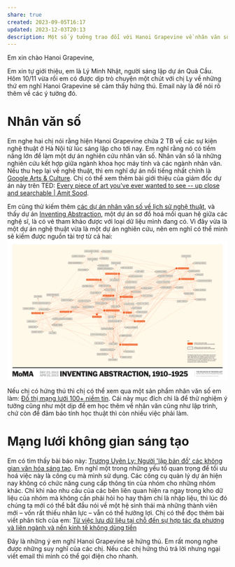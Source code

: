 ```yaml
---
share: true
created: 2023-09-05T16:17
updated: 2023-12-03T20:13
description: Một số ý tưởng trao đổi với Hanoi Grapevine về nhân văn số và mạng lưới không gian văn hoá
---
```

Em xin chào Hanoi Grapevine,  
  
Em xin tự giới thiệu, em là Lý Minh Nhật, người sáng lập dự án Quả Cầu. Hôm 10/11 vừa rồi em có được dịp trò chuyện một chút với chị Ly về những thứ em nghĩ Hanoi Grapevine sẽ cảm thấy hứng thú. Email này là để nói rõ thêm về các ý tưởng đó.

# Nhân văn số
Em nghe hai chị nói rằng hiện Hanoi Grapevine chứa 2 TB về các sự kiện nghệ thuật ở Hà Nội từ lúc sáng lập cho tới nay. Em nghĩ rằng nó có tiềm năng lớn để làm một dự án nghiên cứu nhân văn số. Nhân văn số là những nghiên cứu kết hợp giữa ngành khoa học máy tính và các ngành nhân văn. Nếu thu hẹp lại về nghệ thuật, thì em nghĩ dự án nổi tiếng nhất chính là [Google Arts &amp; Culture](https://artsandculture.google.com/ "Google Arts &amp; Culture"). Chị có thể xem thêm bài giới thiệu của giám đốc dự án này trên TED: [Every piece of art you've ever wanted to see -- up close and searchable | Amit Sood](https://www.youtube.com/watch?v=cSpOCSVt--k "Every piece of art you've ever wanted to see -- up close and searchable | Amit Sood - YouTube"). 

Em cũng thử kiếm thêm [các dự án nhân văn số về lịch sử nghệ thuật](http://imageresources.weebly.com/digital-humanities-projects.html "Digital humanities projects - Digital Resources Guide"), và thấy dự án [Inventing Abstraction](https://www.moma.org/interactives/exhibitions/2012/inventingabstraction), một dự án sơ đồ hoá mối quan hệ giữa các nghệ sĩ, là có vẻ tham khảo được với loại dữ liệu mình đang có. Vì đây vừa là một dự án nghệ thuật vừa là một dự án nghiên cứu, nên em nghĩ có thể mình sẽ kiếm được nguồn tài trợ từ cả hai:
![Pasted image 20231111161912.png](../../../../assets/attachments/Pasted%20image%2020231111161912.png)

Nếu chị có hứng thú thì chị có thể xem qua một sản phẩm nhân văn số em làm: [Đồ thị mạng lưới 100+ niềm tin](https://xn--qucu-hr5aza.cc/phan-tich-mot-mang-luoi-100-niem-tin/?utm_source=E+%C2%BB+Hanoi+Grapevine&utm_medium=email&utm_campaign=Nh%C3%A2n+v%C4%83n+s%E1%BB%91). Cái này mục đích chỉ là để thử nghiệm ý tưởng cũng như một dịp để em học thêm về nhân văn cũng như lập trình, chứ còn để đảm bảo tính học thuật thì còn nhiều việc phải làm.

# Mạng lưới không gian sáng tạo
Em có tìm thấy bài báo này: [Trương Uyên Ly: Người 'lập bản đồ' các không gian văn hóa sáng tạo](https://thethaovanhoa.vn/truong-uyen-ly-nguoi-lap-ban-do-cac-khong-gian-van-hoa-sang-tao-20200108143302189.htm "Trương Uyên Ly: Người 'lập bản đồ' các không gian văn hóa sáng tạo"). Em nghĩ một trong những yếu tố quan trọng để tối ưu hoá việc này là công cụ mà mình sử dụng. Các công cụ quản lý dự án hiện nay không có chức năng cung cấp thông tin của nhóm cho những nhóm khác. Chỉ khi nào nhu cầu của các bên liên quan hiện ra ngay trong kho dữ liệu của nhóm mà không cần phải hỏi họ hay thậm chí là nhập liệu, thì lúc đó chúng ta mới có thể bắt đầu nói về một hệ sinh thái mà những thành viên mới – vốn rất thiếu nhân lực – vẫn có thể hưởng lợi. Chị có thể đọc thêm bài viết phân tích của em: [Từ việc lưu dữ liệu tại chỗ đến sự hợp tác đa phương và liên ngành và nền kinh tế không dùng tiền](https://obsidian.quảcầu.cc/%F0%9F%93%90%20d%E1%BB%B1%20%C3%A1n/c%20obsidian,%20qu%E1%BA%A3n%20l%C3%BD%20d%E1%BB%B1%20%C3%A1n%20v%C3%A0%20c%C3%B4ng%20c%E1%BB%A5%20ngh%C4%A9/9%20blog/t%E1%BB%AB%20vi%E1%BB%87c%20l%C6%B0u%20d%E1%BB%AF%20li%E1%BB%87u%20t%E1%BA%A1i%20ch%E1%BB%97%20%C4%91%E1%BA%BFn%20s%E1%BB%B1%20h%E1%BB%A3p%20t%C3%A1c%20%C4%91a%20ph%C6%B0%C6%A1ng%20v%C3%A0%20li%C3%AAn%20ng%C3%A0nh%20v%C3%A0%20n%E1%BB%81n%20kinh%20t%E1%BA%BF%20kh%C3%B4ng%20d%C3%B9ng%20ti%E1%BB%81n/?utm_source=E+%C2%BB+Hanoi+Grapevine&utm_medium=email&utm_campaign=C%C3%B4ng+c%E1%BB%A5+cho+h%E1%BB%87+sinh+th%C3%A1i)

Đây là những ý em nghĩ Hanoi Grapevine sẽ hứng thú. Em rất mong nghe được những suy nghĩ của các chị. Nếu các chị hứng thú trả lời nhưng ngại viết email thì mình có thể gọi điện cho nhanh.
